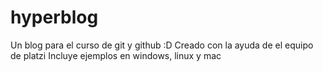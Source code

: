 # hyperblog
Un blog para el curso de git y github :D
Creado con la ayuda de el equipo de platzi
Incluye ejemplos en windows, linux y mac